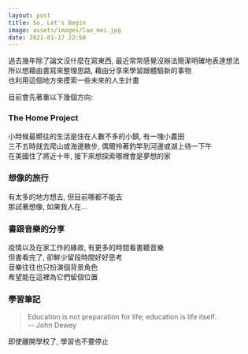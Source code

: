 ```yaml
---
layout: post
title: So, Let's Begin
image: assets/images/lao_mei.jpg
date: 2021-01-17 22:50
---
```


過去幾年除了論文沒什麼在寫東西, 最近常常感覺沒辦法簡潔明確地表達想法  
所以想藉由書寫來整理思路, 藉由分享來學習跟體驗新的事物  
也利用這個地方來摸索一些未來的人生計畫  

目前會先著重以下幾個方向:
### The Home Project
小時候最嚮往的生活是住在人數不多的小鎮, 有一塊小農田  
三不五時就去爬山或海邊散步, 偶爾拎著釣竿到河邊或湖上待一下午  
在美國住了將近十年, 接下來想探索哪裡會是夢想的家

### 想像的旅行
有太多的地方想去, 但目前哪都不能去  
那試著想像, 如果我人在...

### 書跟音樂的分享
疫情以及在家工作的緣故, 有更多的時間看書聽音樂  
但書看完了, 卻鮮少留段時間好好思考  
音樂往往也只扮演個背景角色  
希望能在這裡為它們留個位置

### 學習筆記
> Education is not preparation for life; education is life itself.  
>  -- John Dewey

即使離開學校了, 學習也不要停止